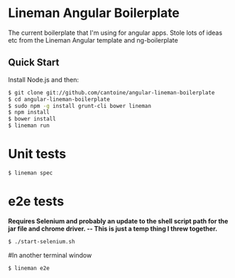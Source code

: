 # Lineman Angular Boilerplate

The current boilerplate that I'm using for angular apps. Stole lots of ideas etc from the Lineman Angular template and ng-boilerplate

## Quick Start

Install Node.js and then:

```sh
$ git clone git://github.com/cantoine/angular-lineman-boilerplate
$ cd angular-lineman-boilerplate
$ sudo npm -g install grunt-cli bower lineman
$ npm install
$ bower install
$ lineman run
```
# Unit tests
```sh
$ lineman spec
```

# e2e tests
**Requires Selenium and probably an update to the shell script path for the jar file and chrome driver. -- This is just a temp thing I threw together.**
```sh
$ ./start-selenium.sh
```

#In another terminal window
```sh
$ lineman e2e
```